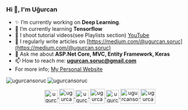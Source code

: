 ### Hi 👋, I'm Uğurcan
<!-- **ugurcansoruc/ugurcansoruc** is a ✨ _special_ ✨ repository because its `README.md` (this file) appears on your GitHub profile.
- 👯 I’m looking to collaborate on ...
- 🤔 I’m looking for help with ...
-->

- ✨ I’m currently working on **Deep Learning**.
- 🌱 I’m currently learning **Tensorflow**
- 🎥 I shoot tutorial videos(see Playlists section) [YouTube](https://youtu.be/zcR1mnXPtN0)
- 📝 I regularly write articles on [https://medium.com/@ugurcan.soruc](https://medium.com/@ugurcan.soruc)
- 💬 Ask me about **ASP.Net Core, MVC, Entity Framework, Keras**
- 📫 How to reach me: **ugurcan.soruc@gmail.com**
- For more info; [My Personal Website](https://ugurcansoruc.github.io)
<p>
  <img align="left" src="https://github-readme-stats.vercel.app/api/top-langs/?username=ugurcansoruc&layout=compact&hide=html" alt="ugurcansoruc" />
  <img align="center" src="https://github-readme-stats.vercel.app/api?username=ugurcansoruc&show_icons=true" alt="ugurcansoruc" />
</p>
<p align="center">
  <a href="https://www.linkedin.com/in/ugurcan-soruc" target="blank">
    <img align="center" src="https://seeklogo.com/images/L/linkedin-black-icon-logo-ECC426C572-seeklogo.com.png" alt="ugurcansoruc" height="35" width="35" />
  </a>
  <a href="https://medium.com/@ugurcan.soruc" target="blank">
    <img align="center" src="https://cdn4.iconfinder.com/data/icons/social-media-2210/24/Medium-512.png" alt="ugurcansoruc" height="40" width="40" />
  </a>
  <a href="https://twitter.com/SorucUgurcan" target="blank">
    <img align="center" src="https://image.flaticon.com/icons/png/512/23/23931.png" alt="ugurcansoruc" height="35" width="35" />
  </a>
  <a href="https://www.instagram.com/ugurcan_soruc/" target="blank">
    <img align="center" src="https://cdn.iconscout.com/icon/free/png-256/instagram-233-896451.png" alt="ugurcansoruc" height="40" width="40" />
  </a>
  <a href="https://www.kaggle.com/ugurcansoruc" target="blank">
    <img align="center" src="https://cdn4.iconfinder.com/data/icons/logos-and-brands-1/512/189_Kaggle_logo_logos-512.png" alt="ugurcansoruc" height="35" width="35" />
  </a>
  <a href="https://gelecegiyazanlar.turkcell.com.tr/kisi/ugurcan.soruc" target="blank">
    <img align="center" src="https://s.turkcell.com.tr/SiteAssets/Hakkimizda/genel-bakis/logolarimiz/AMBLEM_SIYAH.jpg" alt="ugurcansoruc" height="40" width="50" />
  </a>
  <a href="https://www.youtube.com/channel/UC8FQcB8fAhQccxRT0kWH9mw" target="blank">
    <img align="center" src="https://image.flaticon.com/icons/png/512/48/48968.png" alt="ugurcansoruc" height="40" width="40" />
  </a>
</p>


